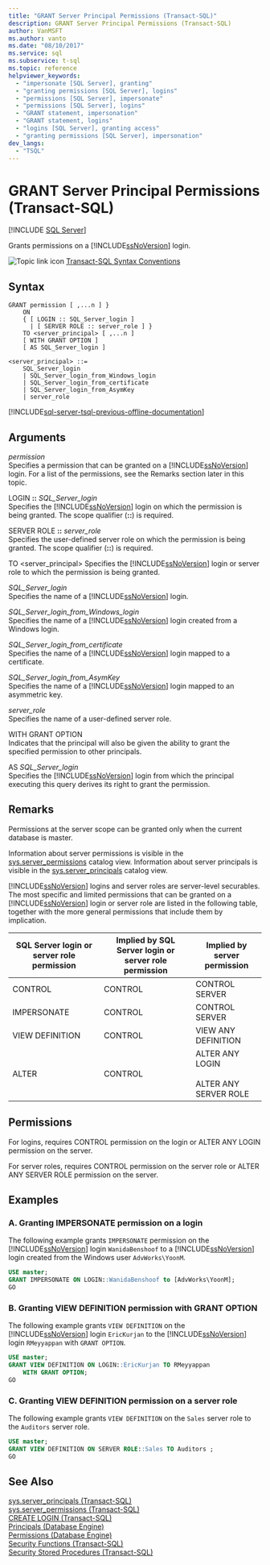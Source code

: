 ```yaml
---
title: "GRANT Server Principal Permissions (Transact-SQL)"
description: GRANT Server Principal Permissions (Transact-SQL)
author: VanMSFT
ms.author: vanto
ms.date: "08/10/2017"
ms.service: sql
ms.subservice: t-sql
ms.topic: reference
helpviewer_keywords:
  - "impersonate [SQL Server], granting"
  - "granting permissions [SQL Server], logins"
  - "permissions [SQL Server], impersonate"
  - "permissions [SQL Server], logins"
  - "GRANT statement, impersonation"
  - "GRANT statement, logins"
  - "logins [SQL Server], granting access"
  - "granting permissions [SQL Server], impersonation"
dev_langs:
  - "TSQL"
---
```

# GRANT Server Principal Permissions (Transact-SQL)
[!INCLUDE [SQL Server](../../includes/applies-to-version/sql-asdbmi.md)]

  Grants permissions on a [!INCLUDE[ssNoVersion](../../includes/ssnoversion-md.md)] login.  
  
 ![Topic link icon](../../database-engine/configure-windows/media/topic-link.gif "Topic link icon") [Transact-SQL Syntax Conventions](../../t-sql/language-elements/transact-sql-syntax-conventions-transact-sql.md)  
  
## Syntax  
  
```syntaxsql
GRANT permission [ ,...n ] }   
    ON   
    { [ LOGIN :: SQL_Server_login ]  
      | [ SERVER ROLE :: server_role ] }   
    TO <server_principal> [ ,...n ]  
    [ WITH GRANT OPTION ]  
    [ AS SQL_Server_login ]   
  
<server_principal> ::=   
    SQL_Server_login  
    | SQL_Server_login_from_Windows_login   
    | SQL_Server_login_from_certificate   
    | SQL_Server_login_from_AsymKey   
    | server_role  
```  
  
[!INCLUDE[sql-server-tsql-previous-offline-documentation](../../includes/sql-server-tsql-previous-offline-documentation.md)]

## Arguments
 *permission*  
 Specifies a permission that can be granted on a [!INCLUDE[ssNoVersion](../../includes/ssnoversion-md.md)] login. For a list of the permissions, see the Remarks section later in this topic.  
  
 LOGIN **::** *SQL_Server_login*  
 Specifies the [!INCLUDE[ssNoVersion](../../includes/ssnoversion-md.md)] login on which the permission is being granted. The scope qualifier (**::**) is required.  
  
 SERVER ROLE **::** *server_role*  
 Specifies the user-defined server role on which the permission is being granted. The scope qualifier (**::**) is required.  
  
 TO \<server_principal> 
 Specifies the [!INCLUDE[ssNoVersion](../../includes/ssnoversion-md.md)] login or server role to which the permission is being granted.  
  
 *SQL_Server_login*  
 Specifies the name of a [!INCLUDE[ssNoVersion](../../includes/ssnoversion-md.md)] login.  
  
 *SQL_Server_login_from_Windows_login*  
 Specifies the name of a [!INCLUDE[ssNoVersion](../../includes/ssnoversion-md.md)] login created from a Windows login.  
  
 *SQL_Server_login_from_certificate*  
 Specifies the name of a [!INCLUDE[ssNoVersion](../../includes/ssnoversion-md.md)] login mapped to a certificate.  
  
 *SQL_Server_login_from_AsymKey*  
 Specifies the name of a [!INCLUDE[ssNoVersion](../../includes/ssnoversion-md.md)] login mapped to an asymmetric key.  
  
 *server_role*  
 Specifies the name of a user-defined server role.  
  
 WITH GRANT OPTION  
 Indicates that the principal will also be given the ability to grant the specified permission to other principals.  
  
 AS *SQL_Server_login*  
 Specifies the [!INCLUDE[ssNoVersion](../../includes/ssnoversion-md.md)] login from which the principal executing this query derives its right to grant the permission.  
  
## Remarks  
 Permissions at the server scope can be granted only when the current database is master.  
  
 Information about server permissions is visible in the [sys.server_permissions](../../relational-databases/system-catalog-views/sys-server-permissions-transact-sql.md) catalog view. Information about server principals is visible in the [sys.server_principals](../../relational-databases/system-catalog-views/sys-server-principals-transact-sql.md) catalog view.  
  
 [!INCLUDE[ssNoVersion](../../includes/ssnoversion-md.md)] logins and server roles are server-level securables. The most specific and limited permissions that can be granted on a [!INCLUDE[ssNoVersion](../../includes/ssnoversion-md.md)] login or server role are listed in the following table, together with the more general permissions that include them by implication.  
  
|SQL Server login or server role permission|Implied by SQL Server login or server role permission|Implied by server permission|  
|------------------------------------------------|-----------------------------------------------------------|----------------------------------|  
|CONTROL|CONTROL|CONTROL SERVER|  
|IMPERSONATE|CONTROL|CONTROL SERVER|  
|VIEW DEFINITION|CONTROL|VIEW ANY DEFINITION|  
|ALTER|CONTROL|ALTER ANY LOGIN<br /><br /> ALTER ANY SERVER ROLE|  
  
## Permissions  
 For logins, requires CONTROL permission on the login or ALTER ANY LOGIN permission on the server.  
  
 For server roles, requires CONTROL permission on the server role or ALTER ANY SERVER ROLE permission on the server.  
  
## Examples  
  
### A. Granting IMPERSONATE permission on a login  
 The following example grants `IMPERSONATE` permission on the [!INCLUDE[ssNoVersion](../../includes/ssnoversion-md.md)] login `WanidaBenshoof` to a [!INCLUDE[ssNoVersion](../../includes/ssnoversion-md.md)] login created from the Windows user `AdvWorks\YoonM`.  
  
```sql  
USE master;  
GRANT IMPERSONATE ON LOGIN::WanidaBenshoof to [AdvWorks\YoonM];  
GO  
```  
  
### B. Granting VIEW DEFINITION permission with GRANT OPTION  
 The following example grants `VIEW DEFINITION` on the [!INCLUDE[ssNoVersion](../../includes/ssnoversion-md.md)] login `EricKurjan` to the [!INCLUDE[ssNoVersion](../../includes/ssnoversion-md.md)] login `RMeyyappan` with `GRANT OPTION`.  
  
```sql  
USE master;  
GRANT VIEW DEFINITION ON LOGIN::EricKurjan TO RMeyyappan   
    WITH GRANT OPTION;  
GO   
```  
  
### C. Granting VIEW DEFINITION permission on a server role  
 The following example grants `VIEW DEFINITION` on the `Sales` server role to the `Auditors` server role.  
  
```sql  
USE master;  
GRANT VIEW DEFINITION ON SERVER ROLE::Sales TO Auditors ;  
GO   
```  
  
## See Also  
 [sys.server_principals &#40;Transact-SQL&#41;](../../relational-databases/system-catalog-views/sys-server-principals-transact-sql.md)   
 [sys.server_permissions &#40;Transact-SQL&#41;](../../relational-databases/system-catalog-views/sys-server-permissions-transact-sql.md)   
 [CREATE LOGIN &#40;Transact-SQL&#41;](../../t-sql/statements/create-login-transact-sql.md)   
 [Principals &#40;Database Engine&#41;](../../relational-databases/security/authentication-access/principals-database-engine.md)   
 [Permissions &#40;Database Engine&#41;](../../relational-databases/security/permissions-database-engine.md)   
 [Security Functions &#40;Transact-SQL&#41;](../../t-sql/functions/security-functions-transact-sql.md)   
 [Security Stored Procedures &#40;Transact-SQL&#41;](../../relational-databases/system-stored-procedures/security-stored-procedures-transact-sql.md)  
  
  

